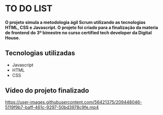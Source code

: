 # TO DO LIST
<h4> 
  O projeto simula a metodologia ágil Scrum utilizando as tecnologias HTML, CSS e Javascript. 
  O projeto foi criado para a finalização da materia de frontend do 3º bimestre no curso certified tech developer da Digital House.
</h4> 

## Tecnologias utilizadas
+ Javascript
+ HTML
+ CSS

## Vídeo do projeto finalizado


https://user-images.githubusercontent.com/56421375/209448046-5119f9b7-baff-461c-9297-50bd3978c9fe.mp4

